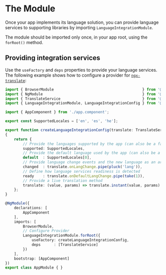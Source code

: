 # The Module
Once your app implements its language solution, you can provide language services to supporting libraries by importing `LanguageIntegrationModule`.

The module should be imported only once, in your app root, using the `forRoot()` method.

## Providing integration services
Use the `useFactory` and `deps` properties to provide your language services. The following example shows how to configure a provider for [`ngx-translate`](https://github.com/ngx-translate/core):

```typescript
import { BrowserModule                                        } from '@angular/platform-browser';
import { NgModule                                             } from '@angular/core';
import { TranslateService                                     } from '@ngx-translate/core';
import { LanguageIntegrationModule, LanguageIntegrationConfig } from '@bespunky/angular-zen/language';

import { AppComponent } from './app.component';

export const SupportedLocales = ['en', 'es', 'he'];

export function createLanguageIntegrationConfig(translate: TranslateService): LanguageIntegrationConfig
{
    return {
        // Provide the languages supported by the app (can also be a factory for an async task)
        supported: SupportedLocales,
        // Provide the default language used by the app (can also be a factory for an async task)
        default  : SupportedLocales[0],
        // Provide language change events and the new language as an argument
        changed  : translate.onLangChange.pipe(pluck('lang')),
        // Define how language services readiness is detected
        ready    : translate.onDefaultLangChange.pipe(take(1)),
        // Provide a live translation method
        translate: (value, params) => translate.instant(value, params)
    };
}

@NgModule({
    declarations: [
        AppComponent
    ],
    imports: [
        BrowserModule,
        // Configure Provider
        LanguageIntegrationModule.forRoot({
            useFactory: createLanguageIntegrationConfig,
            deps      : [TranslateService]
        })
    ],
    bootstrap: [AppComponent]
})
export class AppModule { }
```